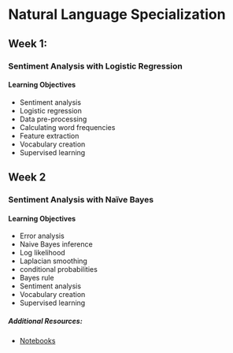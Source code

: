 # Natural Language Specialization

## Week 1: 

### Sentiment Analysis with Logistic Regression

#### Learning Objectives

* Sentiment analysis
* Logistic regression
* Data pre-processing
* Calculating word frequencies
* Feature extraction
* Vocabulary creation
* Supervised learning

## Week 2

### Sentiment Analysis with Naïve Bayes

#### Learning Objectives

* Error analysis
* Naive Bayes inference
* Log likelihood
* Laplacian smoothing
* conditional probabilities
* Bayes rule
* Sentiment analysis
* Vocabulary creation
* Supervised learning

##### Additional Resources: 

* [Notebooks](https://notebooks.quantumstat.com/?utm_campaign=NLP%20News&utm_medium=email&utm_source=Revue%20newsletter)
